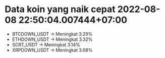 # Data koin yang naik cepat 2022-08-08 22:50:04.007444+07:00

* BTCDOWN_USDT -> Meningkat 3.29%
* ETHDOWN_USDT -> Meningkat 3.32%
* SCRT_USDT -> Meningkat 3.14%
* XRPDOWN_USDT -> Meningkat 3.08%
